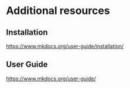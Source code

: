# Additional resources

## Installation

https://www.mkdocs.org/user-guide/installation/

## User Guide

https://www.mkdocs.org/user-guide/
